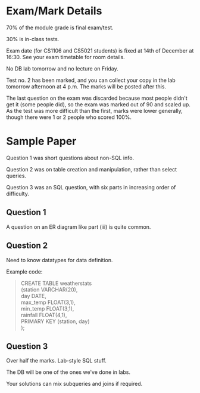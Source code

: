 Exam/Mark Details
=================

70% of the module grade is final exam/test.

30% is in-class tests.

Exam date (for CS1106 and CS5021 students) is fixed at 14th of December
at 16:30. See your exam timetable for room details.

No DB lab tomorrow and no lecture on Friday.

Test no. 2 has been marked, and you can collect your copy in the lab
tomorrow afternoon at 4 p.m. The marks will be posted after this.

The last question on the exam was discarded because most people didn't
get it (some people did), so the exam was marked out of 90 and scaled
up. As the test was more difficult than the first, marks were lower
generally, though there were 1 or 2 people who scored 100%.

Sample Paper
============

Question 1 was short questions about non-SQL info.

Question 2 was on table creation and manipulation, rather than select
queries.

Question 3 was an SQL question, with six parts in increasing order of
difficulty.

Question 1
----------

A question on an ER diagram like part (iii) is quite common.

Question 2
----------

Need to know datatypes for data definition.

Example code:

> CREATE TABLE weatherstats\
> (station VARCHAR(20),\
> day DATE,\
> max\_temp FLOAT(3,1),\
> min\_temp FLOAT(3,1),\
> rainfall FLOAT(4,1),\
> PRIMARY KEY (station, day)\
> );

Question 3
----------

Over half the marks. Lab-style SQL stuff.

The DB will be one of the ones we've done in labs.

Your solutions can mix subqueries and joins if required.
